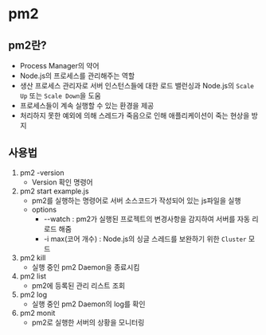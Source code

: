 # pm2
## pm2란?
- Process Manager의 약어
- Node.js의 프로세스를 관리해주는 역할
- 생산 프로세스 관리자로 서버 인스턴스들에 대한 로드 밸런싱과 Node.js의 `Scale Up` 또는 `Scale Down`을 도움
- 프로세스들이 계속 실행할 수 있는 환경을 제공
- 처리하지 못한 예외에 의해 스레드가 죽음으로 인해 애플리케이션이 죽는 현상을 방지

## 사용법
1. pm2 -version
    - Version 확인 명령어
2. pm2 start example.js
    - pm2를 실행하는 명령어로 서버 소스코드가 작성되어 있는 js파일을 실행
    - options
        - --watch : pm2가 실행된 프로젝트의 변경사항을 감지하여 서버를 자동 리로드 해줌
        - -i max(코어 개수) : Node.js의 싱글 스레드를 보완하기 위한 `Cluster` 모드
3. pm2 kill
    - 실행 중인 pm2 Daemon을 종료시킴
4. pm2 list
    - pm2에 등록된 관리 리스트 조회
5. pm2 log
    - 실행 중인 pm2 Daemon의 log를 확인
6. pm2 monit
    - pm2로 실행한 서버의 상황을 모니터링